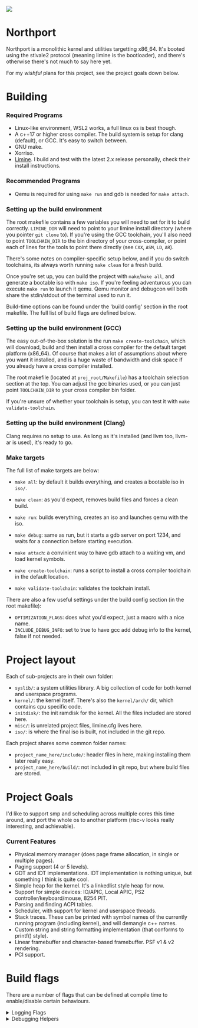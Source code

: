 ![](https://tokei.rs/b1/github/deanoburrito/northport)

# Northport
Northport is a monolithic kernel and utilities targetting x86_64.
It's booted using the stivale2 protocol (meaning limine is the bootloader),
and there's otherwise there's not much to say here yet.

For my *wishful* plans for this project, see the project goals down below.

# Building
### Required Programs
- Linux-like environment, WSL2 works, a full linux os is best though.
- A c++17 or higher cross compiler. The build system is setup for clang (default), or GCC. It's easy to switch between.
- GNU make.
- Xorriso.
- [Limine](https://github.com/limine-bootloader/limine). I build and test with the latest 2.x release personally, check their install instructions. 

### Recommended Programs
- Qemu is required for using `make run` and gdb is needed for `make attach`.

### Setting up the build environment

The root makefile contains a few variables you will need to set for it to build correctly.
`LIMINE_DIR` will need to point to your limine install directory (where you pointer `git clone` to). If you're using the GCC toolchain, you'll also need to point `TOOLCHAIN_DIR` to the bin directory of your cross-compiler, or point each of lines for the tools to point there directly (see `CXX`, `ASM`, `LD`, `AR`).

There's some notes on compiler-specific setup below, and if you do switch toolchains, its always worth running `make clean` for a fresh build.

Once you're set up, you can build the project with `make`/`make all`, and generate a bootable iso with `make iso`.
If you're feeling adventurous you can execute `make run` to launch it qemu. Qemu monitor and debugcon will both share the stdin/stdout of the terminal used to run it.

Build-time options can be found under the 'build config' section in the root makefile. The full list of build flags are defined below.

### Setting up the build environment (GCC)
The easy out-of-the-box solution is the run `make create-toolchain`, which will download, build and then install a cross compiler for the default target platform (x86_64).
Of course that makes a lot of assumptions about where you want it installed, and is a huge waste of bandwidth and disk space if you already have a cross compiler installed.

The root makefile (located at `proj_root/Makefile`) has a toolchain selection section at the top. You can adjust the gcc binaries used, 
or you can just point `TOOLCHAIN_DIR` to your cross compiler bin folder.

If you're unsure of whether your toolchain is setup, you can test it with `make validate-toolchain`.

### Setting up the build environment (Clang)
Clang requires no setup to use. As long as it's installed (and llvm too, llvm-ar is used), it's ready to go.

### Make targets
The full list of make targets are below:
- `make all`: by default it builds everything, and creates a bootable iso in `iso/`.
- `make clean`: as you'd expect, removes build files and forces a clean build.

- `make run`: builds everything, creates an iso and launches qemu with the iso.
- `make debug`: same as run, but it starts a gdb server on port 1234, and waits for a connection before starting execution.
- `make attach`: a convinient way to have gdb attach to a waiting vm, and load kernel symbols.

- `make create-toolchain`: runs a script to install a cross compiler toolchain in the default location. 
- `make validate-toolchain`: validates the toolchain install.

There are also a few useful settings under the build config section (in the root makefile):
- `OPTIMIZATION_FLAGS`: does what you'd expect, just a macro with a nice name.
- `INCLUDE_DEBUG_INFO`: set to true to have gcc add debug info to the kernel, false if not needed.

# Project layout
Each of sub-projects are in their own folder:
- `syslib/`: a system utilities library. A big collection of code for both kernel and userspace programs.
- `kernel/`: the kernel itself. There's also the `kernel/arch/` dir, which contains cpu specific code.
- `initdisk/`: the init ramdisk for the kernel. All the files included are stored here.
- `misc/`: is unrelated project files, limine.cfg lives here.
- `iso/`: is where the final iso is built, not included in the git repo.

Each project shares some common folder names:
- `project_name_here/include/`: header files in here, making installing them later really easy.
- `project_name_here/build/`: not included in git repo, but where build files are stored.

# Project Goals
I'd like to support smp and scheduling across multiple cores this time around,
and port the whole os to another platform (risc-v looks really interesting, and achievable).

### Current Features
- Physical memory manager (does page frame allocation, in single or multiple pages).
- Paging support (4 or 5 levels).
- GDT and IDT implementations. IDT implementation is nothing unique, but something I think is quite cool.
- Simple heap for the kernel. It's a linkedlist style heap for now.
- Support for simple devices: IO/APIC, Local APIC, PS2 controller/keyboard/mouse, 8254 PIT.
- Parsing and finding ACPI tables.
- Scheduler, with support for kernel and userspace threads.
- Stack traces. These can be printed with symbol names of the currently running program (including kernel), and will demangle c++ names.
- Custom string and string formatting implementation (that conforms to printf() style).
- Linear framebuffer and character-based framebuffer. PSF v1 & v2 rendering.
- PCI support.

# Build flags
There are a number of flags that can be defined at compile time to enable/disable certain behaviours.

<details>
    <summary>Logging Flags</summary>
    These flags accept either `true` or `false`.
    
- `NORTHPORT_ENABLE_DEBUGCON_LOG_AT_BOOT`: enables logging over debugcon, useful for debugging early boot in VMs.
- `NORTHPORT_ENABLE_FRAMEBUFFER_LOG_AT_BOOT`: enables logging directly to framebuffer. Messy, but it works.
</details>

<details>
    <summary>Debugging Helpers</summary>
    
- `NORTHPORT_DEBUG_USE_HEAP_CANARY`: kernel heap is compiled with a 'canary' value and associated functions. Uses an extra uint64_t per allocation, and extra time during allocations and frees (its some simple bitwise logic, it's still non-zero processing time). It cant repair the linked list, but can be helpful for tracking down buffer overruns and issues in the heap itself.
- `NORTHPORT_DEBUG_DISABLE_SMP_BOOT`: disables starting up all cores except the bsp at boot-time. They're currently completely unused if this is enabled. Useful for diagnosing multi-core issues.
</details>
